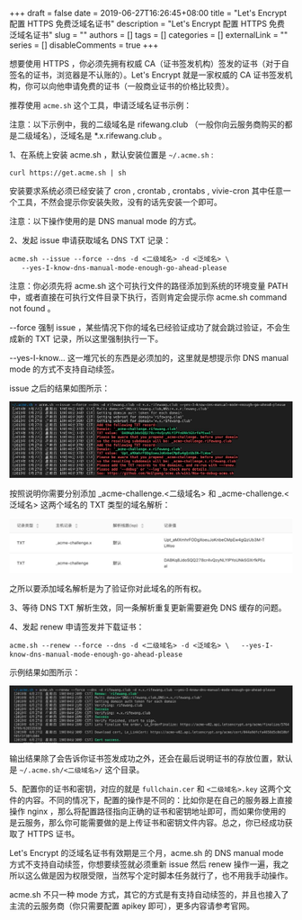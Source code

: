 +++
draft = false
date = 2019-06-27T16:26:45+08:00
title = "Let's Encrypt 配置 HTTPS 免费泛域名证书"
description = "Let's Encrypt 配置 HTTPS 免费泛域名证书"
slug = ""
authors = []
tags = []
categories = []
externalLink = ""
series = []
disableComments = true
+++

想要使用 HTTPS ，你必须先拥有权威 CA（证书签发机构）签发的证书（对于自签名的证书，浏览器是不认账的）。Let's Encrypt 就是一家权威的 CA 证书签发机构，你可以向他申请免费的证书（一般商业证书的价格比较贵）。

推荐使用 `acme.sh` 这个工具，申请泛域名证书示例：

注意：以下示例中，我的二级域名是 rifewang.club （一般你向云服务商购买的都是二级域名），泛域名是 *.x.rifewang.club 。

1、在系统上安装 acme.sh ，默认安装位置是 `~/.acme.sh` :

```
curl https://get.acme.sh | sh
```

安装要求系统必须已经安装了 cron , crontab , crontabs , vivie-cron 其中任意一个工具，不然会提示你安装失败，没有的话先安装一个即可。

注意：以下操作使用的是 DNS manual mode 的方式。

2、发起 issue 申请获取域名 DNS TXT 记录：

```
acme.sh --issue --force --dns -d <二级域名> -d <泛域名> \
   --yes-I-know-dns-manual-mode-enough-go-ahead-please
```

注意：你必须先将 acme.sh 这个可执行文件的路径添加到系统的环境变量 PATH 中，或者直接在可执行文件目录下执行，否则肯定会提示你 acme.sh command not found 。

--force 强制 issue ，某些情况下你的域名已经验证成功了就会跳过验证，不会生成新的 TXT 记录，所以这里强制执行一下。

--yes-I-know... 这一堆冗长的东西是必须加的，这里就是想提示你 DNS manual mode 的方式不支持自动续签。

issue 之后的结果如图所示：

![](/images/uncate/lets-encrypt1.jpeg)

按照说明你需要分别添加 _acme-challenge.<二级域名> 和  _acme-challenge.<泛域名>  这两个域名的 TXT 类型的域名解析：

![](/images/uncate/lets-encrypt2.jpeg)

之所以要添加域名解析是为了验证你对此域名的所有权。

3、等待 DNS TXT 解析生效，同一条解析重复更新需要避免 DNS 缓存的问题。

4、发起 renew 申请签发并下载证书：

```
acme.sh --renew --force --dns -d <二级域名> -d <泛域名> \   --yes-I-know-dns-manual-mode-enough-go-ahead-please
```

示例结果如图所示：

![](/images/uncate/lets-encrypt3.jpeg)

输出结果除了会告诉你证书签发成功之外，还会在最后说明证书的存放位置，默认是 `~/.acme.sh/<二级域名>/` 这个目录。


5、配置你的证书和密钥，对应的就是 `fullchain.cer` 和 `<二级域名>.key` 这两个文件的内容。不同的情况下，配置的操作是不同的：比如你是在自己的服务器上直接操作 nginx ，那么将配置路径指向正确的证书和密钥地址即可，而如果你使用的是云服务，那么你可能需要做的是上传证书和密钥文件内容。总之，你已经成功获取了 HTTPS 证书。


Let's Encrypt 的泛域名证书有效期是三个月，acme.sh 的 DNS manual mode 方式不支持自动续签，你想要续签就必须重新 issue 然后 renew 操作一遍，我之所以这么做是因为权限受限，当然写个定时脚本任务就行了，也不用我手动操作。

acme.sh 不只一种 mode 方式，其它的方式是有支持自动续签的，并且也接入了主流的云服务商（你只需要配置 apikey 即可），更多内容请参考官网。